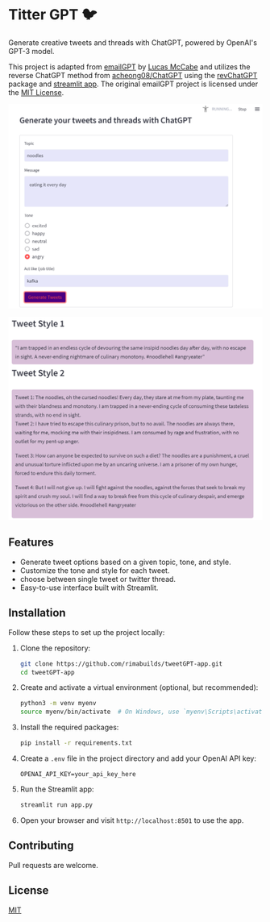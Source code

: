 
# Titter GPT 🐦 

Generate creative tweets and threads with ChatGPT, powered by OpenAI's GPT-3 model.

This project is adapted from [emailGPT](https://github.com/lucasmccabe/emailGPT) by [Lucas McCabe](https://github.com/lucasmccabe) and utilizes the reverse ChatGPT method from [acheong08/ChatGPT](https://github.com/acheong08/ChatGPT) using the [revChatGPT](https://pypi.org/project/revChatGPT/) package and [streamlit app](https://streamlit.io/). The original emailGPT project is licensed under the [MIT License](https://github.com/lucasmccabe/emailGPT/blob/main/LICENSE).

![Titter GPT Screenshot](scs-input.png)

![Titter GPT Screenshot](scs-output.png)

## Features

- Generate tweet options based on a given topic, tone, and style.
- Customize the tone and style for each tweet.
- choose between single tweet or twitter thread.
- Easy-to-use interface built with Streamlit.

## Installation

Follow these steps to set up the project locally:

1. Clone the repository:

   ```bash
   git clone https://github.com/rimabuilds/tweetGPT-app.git
   cd tweetGPT-app
   ```

2. Create and activate a virtual environment (optional, but recommended):

   ```bash
   python3 -m venv myenv
   source myenv/bin/activate  # On Windows, use `myenv\Scripts\activate`
   ```

3. Install the required packages:

   ```bash
   pip install -r requirements.txt
   ```

4. Create a `.env` file in the project directory and add your OpenAI API key:

   ```
   OPENAI_API_KEY=your_api_key_here
   ```

5. Run the Streamlit app:

   ```bash
   streamlit run app.py
   ```

6. Open your browser and visit `http://localhost:8501` to use the app.

## Contributing

Pull requests are welcome.

## License

[MIT](https://choosealicense.com/licenses/mit/)
